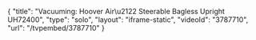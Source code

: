 {
    "title": "Vacuuming: Hoover Air\u2122 Steerable Bagless Upright UH72400",
    "type": "solo",
    "layout": "iframe-static",
    "videoId": "3787710",
    "url": "\/tvpembed\/3787710"
}